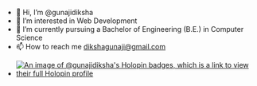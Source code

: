 - 👋 Hi, I’m @gunajidiksha
- 👀 I’m interested in Web Development
- 🌱 I’m currently pursuing a Bachelor of Engineering (B.E.) in Computer Science
- 📫 How to reach me dikshagunaji@gmail.com
<!--😄 Pronouns: ...
- 💞️ I’m looking to collaborate on ...
- ⚡ Fun fact: ...-->
- [![An image of @gunajidiksha's Holopin badges, which is a link to view their full Holopin profile](https://holopin.me/gunajidiksha)](https://holopin.io/@gunajidiksha)

<!---
gunajidiksha/gunajidiksha is a ✨ special ✨ repository because its `README.md` (this file) appears on your GitHub profile.
You can click the Preview link to take a look at your changes.
--->

